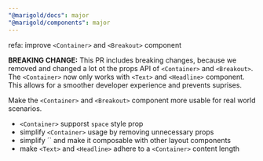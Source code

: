 ```yaml
---
"@marigold/docs": major
"@marigold/components": major
---
```


refa: improve `<Container>` and `<Breakout>`  component

**BREAKING CHANGE:** This PR includes breaking changes, because we removed and changed a lot ot the props API of `<Container>` and `<Breakout>`. The `<Container>` now only works with `<Text>` and `<Headline>` component. This allows for a smoother developer experience and prevents suprises.

Make the `<Container>` and `<Breakout>` component more usable for real world scenarios.

- `<Container>` supporst `space` style prop
- simplify `<Container>` usage by removing unnecessary props
- simplify ´<Breakout>` and make it composable with other layout components
- make `<Text>` and `<Headline>` adhere to a `<Container>` content length


